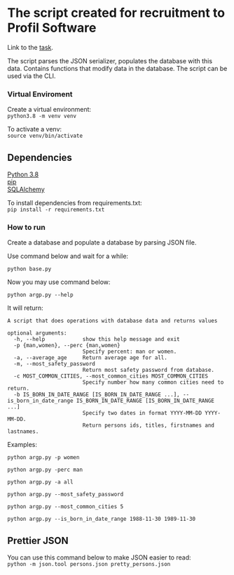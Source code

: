 # The script created for recruitment to Profil Software

Link to the [task](https://git.profil-software.com/recruitment-july-2020/backend).

The script parses the JSON serializer, populates the database with this data.
Contains functions that modify data in the database. The script can be used via the CLI.


### Virtual Enviroment
Create a virtual environment: <br/>
`python3.8 -m venv venv`

To activate a venv: <br/>
`source venv/bin/activate`

## Dependencies
[Python 3.8](https://www.python.org/downloads/) <br>
[pip](https://pip.pypa.io/en/stable/installing/) <br>
[SQLAlchemy](https://docs.sqlalchemy.org/en/13/intro.html)

To install dependencies from requirements.txt: <br>
`pip install -r requirements.txt`

### How to run

Create a database and populate a database by parsing JSON file.

Use command below and wait for a while:

`python base.py`
 
 Now you may use command below:
 
 `python argp.py --help`
 
 It will return:
 
```
A script that does operations with database data and returns values

optional arguments:
  -h, --help            show this help message and exit
  -p {man,women}, --perc {man,women}
                        Specify percent: man or women.
  -a, --average_age     Return average age for all.
  -m, --most_safety_password
                        Return most safety password from database.
  -c MOST_COMMON_CITIES, --most_common_cities MOST_COMMON_CITIES
                        Specify number how many common cities need to return.
  -b IS_BORN_IN_DATE_RANGE [IS_BORN_IN_DATE_RANGE ...], --is_born_in_date_range IS_BORN_IN_DATE_RANGE [IS_BORN_IN_DATE_RANGE ...]
                        Specify two dates in format YYYY-MM-DD YYYY-MM-DD.
                        Return persons ids, titles, firstnames and lastnames.

```

Examples:

`python argp.py -p women`

`python argp.py -perc man`

`python argp.py -a all`

`python argp.py --most_safety_password`

`python argp.py --most_common_cities 5`

`python argp.py --is_born_in_date_range 1988-11-30 1989-11-30`


## Prettier JSON

You can use this command below to make JSON easier to read: <br/>
`python -m json.tool persons.json pretty_persons.json`
